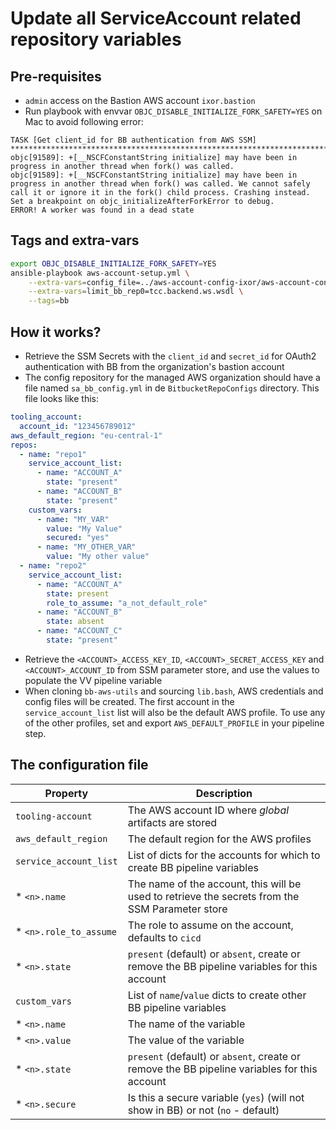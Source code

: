 # Update all ServiceAccount related repository variables

## Pre-requisites

* `admin` access on the Bastion AWS account `ixor.bastion`
* Run playbook with envvar `OBJC_DISABLE_INITIALIZE_FORK_SAFETY=YES` on Mac to avoid
  following error:

```
TASK [Get client_id for BB authentication from AWS SSM] ***********************************************************************************************************************************************************************************
objc[91589]: +[__NSCFConstantString initialize] may have been in progress in another thread when fork() was called.
objc[91589]: +[__NSCFConstantString initialize] may have been in progress in another thread when fork() was called. We cannot safely call it or ignore it in the fork() child process. Crashing instead. Set a breakpoint on objc_initializeAfterForkError to debug.
ERROR! A worker was found in a dead state
```

## Tags and extra-vars

```bash
export OBJC_DISABLE_INITIALIZE_FORK_SAFETY=YES
ansible-playbook aws-account-setup.yml \
    --extra-vars=config_file=../aws-account-config-ixor/aws-account-config.yml \
    --extra-vars=limit_bb_rep0=tcc.backend.ws.wsdl \
    --tags=bb
```

## How it works?

* Retrieve the SSM Secrets with the `client_id` and `secret_id` for OAuth2
  authentication with BB from the organization's bastion account
* The config repository for the managed AWS organization should have a file named
  `sa_bb_config.yml` in de `BitbucketRepoConfigs` directory. This file looks like this:

```yaml
tooling_account:
  account_id: "123456789012"
aws_default_region: "eu-central-1"
repos:
  - name: "repo1"
    service_account_list:
      - name: "ACCOUNT_A"
        state: "present"
      - name: "ACCOUNT_B"
        state: "present"
    custom_vars:
      - name: "MY_VAR"
        value: "My Value"
        secured: "yes"
      - name: "MY_OTHER_VAR"
        value: "My other value"
  - name: "repo2"
    service_account_list:
      - name: "ACCOUNT_A"
        state: present
        role_to_assume: "a_not_default_role"
      - name: "ACCOUNT_B"
        state: absent
      - name: "ACCOUNT_C"
        state: "present"
```
  
* Retrieve the `<ACCOUNT>_ACCESS_KEY_ID`, `<ACCOUNT>_SECRET_ACCESS_KEY` and
  `<ACCOUNT>_ACCOUNT_ID` from SSM parameter store, and use the values to
  populate the VV pipeline variable
* When cloning `bb-aws-utils` and sourcing `lib.bash`, AWS credentials and config
  files will be created. The first account in the `service_account_list` list will
  also be the default AWS profile. To use any of the other profiles, set and export
  `AWS_DEFAULT_PROFILE` in your pipeline step.

## The configuration file

| Property                | Description                                                                                     |
|-------------------------|-------------------------------------------------------------------------------------------------|  
| `tooling-account`       | The AWS account ID where _global_ artifacts are stored                                          |
| `aws_default_region`    | The default region for the AWS profiles                                                         |
| `service_account_list`  | List of dicts for the accounts for which to create BB pipeline variables                        |
|  * `<n>.name`           | The name of the account, this will be used to retrieve the secrets from the SSM Parameter store |
|  * `<n>.role_to_assume` | The role to assume on the account, defaults to `cicd`                                           |
|  * `<n>.state`          | `present` (default) or `absent`, create or remove the BB pipeline variables for this account    |
|  `custom_vars`          | List of `name`/`value` dicts to create other BB pipeline variables                              |
|  * `<n>.name`           | The name of the variable                                                                        |
|  * `<n>.value`          | The value of the variable                                                                       |
|  * `<n>.state`          | `present` (default) or `absent`, create or remove the BB pipeline variables for this account    |
|  * `<n>.secure`         | Is this a secure variable (`yes`) (will not show in BB) or not (`no` - default)                 |

